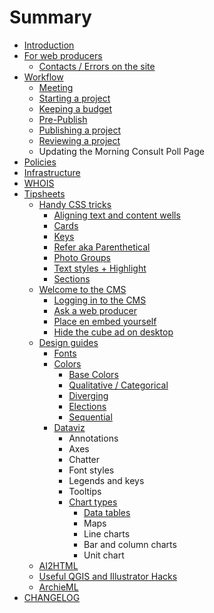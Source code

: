 # Summary

* [Introduction](README.md)
* [For web producers](for-web-producers.md)
  * [Contacts / Errors on the site](for-web-producers/contacts.md)
* [Workflow](workflow.md)
  * [Meeting](workflow/meeting.md)
  * [Starting a project](workflow/starting-a-project.md)
  * [Keeping a budget](workflow/keeping-a-budget.md)
  * [Pre-Publish](workflow/pre-pub.md)
  * [Publishing a project](workflow/publishing-a-project.md)
  * [Reviewing a project](workflow/reviewing-a-project.md)
  * Updating the Morning Consult Poll Page
* [Policies](policies.md)
* [Infrastructure](infrastructure.md)
* [WHOIS](whois.md)
* [Tipsheets](tipsheets.md)
  * [Handy CSS tricks](tipsheets/handy-css-tricks.md)
    * [Aligning text and content wells](tipsheets/handy-css-tricks/text-alignment.md)
    * [Cards](tipsheets/design-guides/css-includes/cards.md)
    * [Keys](tipsheets/design-guides/css-includes/keys.md)
    * [Refer aka Parenthetical](tipsheets/main-site-style-refer-to-other-related-stories.md)
    * [Photo Groups](tipsheets/handy-css-tricks/photo-groups.md)
    * [Text styles + Highlight](tipsheets/handy-css-tricks/text-styles.md)
    * [Sections](tipsheets/handy-css-tricks/sections.md)
  * [Welcome to the CMS](tipsheets/cms-embeds.md)
    * [Logging in to the CMS](tipsheets/cms-embeds/getting-set-up-in-the-cms.md)
    * [Ask a web producer](tipsheets/cms-embeds/ask-a-web-producer.md)
    * [Place en embed yourself](tipsheets/cms-embeds/plugging-your-embed-into-the-cms.md)
    * [Hide the cube ad on desktop](tipsheets/cms-embeds/hide-the-cube-ad-on-desktop.md)
  * [Design guides](tipsheets/design-guides.md)
    * [Fonts](tipsheets/design-guides/fonts.md)
    * [Colors](tipsheets/colors.md)
      * [Base Colors](tipsheets/colors/base-colors.md)
      * [Qualitative / Categorical](tipsheets/colors/categorical.md)
      * [Diverging](tipsheets/colors/diverging.md)
      * [Elections](tipsheets/colors/elections.md)
      * [Sequential](tipsheets/colors/sequential.md)
    * [Dataviz](tipsheets/design-guides/dataviz.md)
      * Annotations
      * Axes
      * Chatter
      * Font styles
      * Legends and keys
      * Tooltips
      * [Chart types](tipsheets/design-guides/dataviz/chart-types.md)
        * [Data tables](tipsheets/design-guides/dataviz/data-tables.md)
        * Maps
        * Line charts
        * Bar and column charts
        * Unit chart
  * [AI2HTML](how-to-use-ai2html-in-an-interactiveembed.md)
  * [Useful QGIS and Illustrator Hacks](useful-qgis-and-illustrator-hacks.md)
  * [ArchieML](tipsheets/archieml.md)
* [CHANGELOG](CHANGELOG.md)

